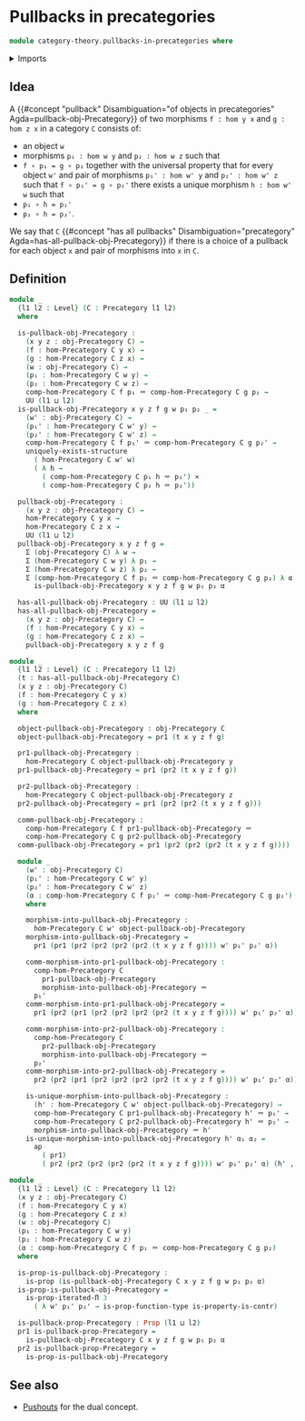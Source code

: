 # Pullbacks in precategories

```agda
module category-theory.pullbacks-in-precategories where
```

<details><summary>Imports</summary>

```agda
open import category-theory.precategories

open import foundation.action-on-identifications-functions
open import foundation.cartesian-product-types
open import foundation.contractible-types
open import foundation.dependent-pair-types
open import foundation.identity-types
open import foundation.iterated-dependent-product-types
open import foundation.propositions
open import foundation.uniqueness-quantification
open import foundation.universe-levels
```

</details>

## Idea

A
{{#concept "pullback" Disambiguation="of objects in precategories" Agda=pullback-obj-Precategory}}
of two morphisms `f : hom y x` and `g : hom z x` in a category `C` consists of:

- an object `w`
- morphisms `p₁ : hom w y` and `p₂ : hom w z` such that
- `f ∘ p₁ = g ∘ p₂` together with the universal property that for every object
  `w'` and pair of morphisms `p₁' : hom w' y` and `p₂' : hom w' z` such that
  `f ∘ p₁' = g ∘ p₂'` there exists a unique morphism `h : hom w' w` such that
- `p₁ ∘ h = p₁'`
- `p₂ ∘ h = p₂'`.

We say that `C`
{{#concept "has all pullbacks" Disambiguation="precategory" Agda=has-all-pullback-obj-Precategory}}
if there is a choice of a pullback for each object `x` and pair of morphisms
into `x` in `C`.

## Definition

```agda
module _
  {l1 l2 : Level} (C : Precategory l1 l2)
  where

  is-pullback-obj-Precategory :
    (x y z : obj-Precategory C) →
    (f : hom-Precategory C y x) →
    (g : hom-Precategory C z x) →
    (w : obj-Precategory C) →
    (p₁ : hom-Precategory C w y) →
    (p₂ : hom-Precategory C w z) →
    comp-hom-Precategory C f p₁ ＝ comp-hom-Precategory C g p₂ →
    UU (l1 ⊔ l2)
  is-pullback-obj-Precategory x y z f g w p₁ p₂ _ =
    (w' : obj-Precategory C) →
    (p₁' : hom-Precategory C w' y) →
    (p₂' : hom-Precategory C w' z) →
    comp-hom-Precategory C f p₁' ＝ comp-hom-Precategory C g p₂' →
    uniquely-exists-structure
      ( hom-Precategory C w' w)
      ( λ h →
        ( comp-hom-Precategory C p₁ h ＝ p₁') ×
        ( comp-hom-Precategory C p₂ h ＝ p₂'))

  pullback-obj-Precategory :
    (x y z : obj-Precategory C) →
    hom-Precategory C y x →
    hom-Precategory C z x →
    UU (l1 ⊔ l2)
  pullback-obj-Precategory x y z f g =
    Σ (obj-Precategory C) λ w →
    Σ (hom-Precategory C w y) λ p₁ →
    Σ (hom-Precategory C w z) λ p₂ →
    Σ (comp-hom-Precategory C f p₁ ＝ comp-hom-Precategory C g p₂) λ α →
      is-pullback-obj-Precategory x y z f g w p₁ p₂ α

  has-all-pullback-obj-Precategory : UU (l1 ⊔ l2)
  has-all-pullback-obj-Precategory =
    (x y z : obj-Precategory C) →
    (f : hom-Precategory C y x) →
    (g : hom-Precategory C z x) →
    pullback-obj-Precategory x y z f g

module _
  {l1 l2 : Level} (C : Precategory l1 l2)
  (t : has-all-pullback-obj-Precategory C)
  (x y z : obj-Precategory C)
  (f : hom-Precategory C y x)
  (g : hom-Precategory C z x)
  where

  object-pullback-obj-Precategory : obj-Precategory C
  object-pullback-obj-Precategory = pr1 (t x y z f g)

  pr1-pullback-obj-Precategory :
    hom-Precategory C object-pullback-obj-Precategory y
  pr1-pullback-obj-Precategory = pr1 (pr2 (t x y z f g))

  pr2-pullback-obj-Precategory :
    hom-Precategory C object-pullback-obj-Precategory z
  pr2-pullback-obj-Precategory = pr1 (pr2 (pr2 (t x y z f g)))

  comm-pullback-obj-Precategory :
    comp-hom-Precategory C f pr1-pullback-obj-Precategory ＝
    comp-hom-Precategory C g pr2-pullback-obj-Precategory
  comm-pullback-obj-Precategory = pr1 (pr2 (pr2 (pr2 (t x y z f g))))

  module _
    (w' : obj-Precategory C)
    (p₁' : hom-Precategory C w' y)
    (p₂' : hom-Precategory C w' z)
    (α : comp-hom-Precategory C f p₁' ＝ comp-hom-Precategory C g p₂')
    where

    morphism-into-pullback-obj-Precategory :
      hom-Precategory C w' object-pullback-obj-Precategory
    morphism-into-pullback-obj-Precategory =
      pr1 (pr1 (pr2 (pr2 (pr2 (pr2 (t x y z f g)))) w' p₁' p₂' α))

    comm-morphism-into-pr1-pullback-obj-Precategory :
      comp-hom-Precategory C
        pr1-pullback-obj-Precategory
        morphism-into-pullback-obj-Precategory ＝
      p₁'
    comm-morphism-into-pr1-pullback-obj-Precategory =
      pr1 (pr2 (pr1 (pr2 (pr2 (pr2 (pr2 (t x y z f g)))) w' p₁' p₂' α)))

    comm-morphism-into-pr2-pullback-obj-Precategory :
      comp-hom-Precategory C
        pr2-pullback-obj-Precategory
        morphism-into-pullback-obj-Precategory ＝
      p₂'
    comm-morphism-into-pr2-pullback-obj-Precategory =
      pr2 (pr2 (pr1 (pr2 (pr2 (pr2 (pr2 (t x y z f g)))) w' p₁' p₂' α)))

    is-unique-morphism-into-pullback-obj-Precategory :
      (h' : hom-Precategory C w' object-pullback-obj-Precategory) →
      comp-hom-Precategory C pr1-pullback-obj-Precategory h' ＝ p₁' →
      comp-hom-Precategory C pr2-pullback-obj-Precategory h' ＝ p₂' →
      morphism-into-pullback-obj-Precategory ＝ h'
    is-unique-morphism-into-pullback-obj-Precategory h' α₁ α₂ =
      ap
        ( pr1)
        ( pr2 (pr2 (pr2 (pr2 (pr2 (t x y z f g)))) w' p₁' p₂' α) (h' , α₁ , α₂))

module _
  {l1 l2 : Level} (C : Precategory l1 l2)
  (x y z : obj-Precategory C)
  (f : hom-Precategory C y x)
  (g : hom-Precategory C z x)
  (w : obj-Precategory C)
  (p₁ : hom-Precategory C w y)
  (p₂ : hom-Precategory C w z)
  (α : comp-hom-Precategory C f p₁ ＝ comp-hom-Precategory C g p₂)
  where

  is-prop-is-pullback-obj-Precategory :
    is-prop (is-pullback-obj-Precategory C x y z f g w p₁ p₂ α)
  is-prop-is-pullback-obj-Precategory =
    is-prop-iterated-Π 3
      ( λ w' p₁' p₂' → is-prop-function-type is-property-is-contr)

  is-pullback-prop-Precategory : Prop (l1 ⊔ l2)
  pr1 is-pullback-prop-Precategory =
    is-pullback-obj-Precategory C x y z f g w p₁ p₂ α
  pr2 is-pullback-prop-Precategory =
    is-prop-is-pullback-obj-Precategory
```

## See also

- [Pushouts](category-theory.pushouts-in-precategories.md) for the dual
  concept.
